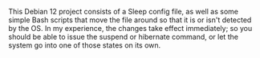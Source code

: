 This Debian 12 project consists of a Sleep config file, as well as some simple Bash scripts that move the file around so that it is or isn't detected by the OS. In my experience, the changes take effect immediately; so you should be able to issue the suspend or hibernate command, or let the system go into one of those states on its own.
